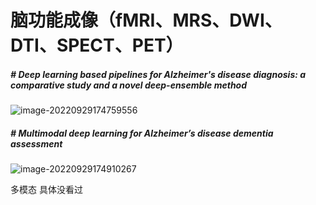 # 脑功能成像（fMRI、MRS、DWI、DTI、SPECT、PET）

##### # Deep learning based pipelines for Alzheimer's disease diagnosis: a comparative study and a novel deep-ensemble method

![image-20220929174759556](E:\研究生作业合集\计算机体系结构\PIC\image-20220929174759556.png)

##### # Multimodal deep learning for Alzheimer’s disease dementia assessment

![image-20220929174910267](E:\研究生作业合集\计算机体系结构\PIC\image-20220929174910267.png)

多模态 具体没看过

##### 

